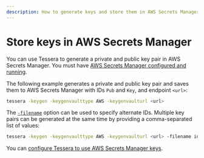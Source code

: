 ```yaml
---
description: How to generate keys and store them in AWS Secrets Manager
---
```


# Store keys in AWS Secrets Manager

You can use Tessera to generate a private and public key pair in AWS Secrets Manager.
You must have [AWS Secrets Manager configured and running](../Configure/KeyVault/AWS-Secrets-Manager.md).

The following example generates a private and public key pair and saves them to AWS Secrets Manager with IDs
`Pub` and `Key`, and endpoint `<url>`:

```bash
tessera -keygen -keygenvaulttype AWS -keygenvaulturl <url>
```

The [`-filename`](../../Reference/CLI/CLI-Subcommands.md#keyout-filename) option can be used to
specify alternate IDs. Multiple key pairs can be generated at the same time by providing a
comma-separated list of values:

```bash
tessera -keygen -keygenvaulttype AWS -keygenvaulturl <url> -filename id1,id2
```

You can [configure Tessera to use AWS Secrets Manager keys](../Configure/Keys/AWS-Secrets-Pairs.md).

